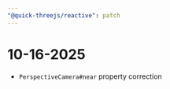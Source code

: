```yaml
---
"@quick-threejs/reactive": patch
---
```


# 10-16-2025

- `PerspectiveCamera#near` property correction
